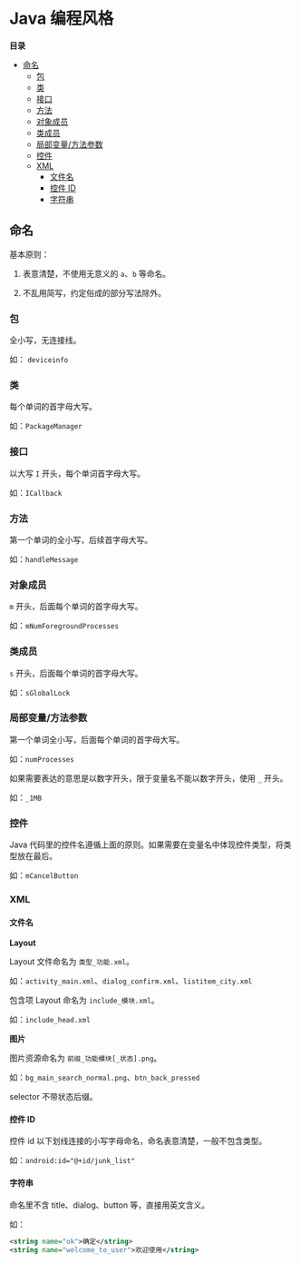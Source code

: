# Java 编程风格

**目录**

<!-- vim-markdown-toc GFM -->
* [命名](#命名)
	* [包](#包)
	* [类](#类)
	* [接口](#接口)
	* [方法](#方法)
	* [对象成员](#对象成员)
	* [类成员](#类成员)
	* [局部变量/方法参数](#局部变量方法参数)
	* [控件](#控件)
	* [XML](#xml)
		* [文件名](#文件名)
		* [控件 ID](#控件-id)
		* [字符串](#字符串)

<!-- vim-markdown-toc -->

## 命名

基本原则：

1. 表意清楚，不使用无意义的 `a`、`b` 等命名。

2. 不乱用简写，约定俗成的部分写法除外。

### 包

全小写，无连接线。

如： `deviceinfo`

### 类

每个单词的首字母大写。

如：`PackageManager`

### 接口

以大写 `I` 开头，每个单词首字母大写。

如：`ICallback`

### 方法

第一个单词的全小写，后续首字母大写。

如：`handleMessage`

### 对象成员

`m` 开头，后面每个单词的首字母大写。

如：`mNumForegroundProcesses`

### 类成员

`s` 开头，后面每个单词的首字母大写。

如：`sGlobalLock`

### 局部变量/方法参数

第一个单词全小写，后面每个单词的首字母大写。

如：`numProcesses`

如果需要表达的意思是以数字开头，限于变量名不能以数字开头，使用 `_` 开头。

如：`_1MB`

### 控件

Java 代码里的控件名遵循上面的原则。如果需要在变量名中体现控件类型，将类型放在最后。

如：`mCancelButton`

### XML

#### 文件名

**Layout**

Layout 文件命名为 `类型_功能.xml`。

如：`activity_main.xml`、`dialog_confirm.xml`、`listitem_city.xml`

包含项 Layout 命名为 `include_模块.xml`。

如：`include_head.xml`

**图片**

图片资源命名为 `前缀_功能模块[_状态].png`。

如：`bg_main_search_normal.png`、`btn_back_pressed`

selector 不带状态后缀。

#### 控件 ID

控件 id 以下划线连接的小写字母命名，命名表意清楚，一般不包含类型。

如：`android:id="@+id/junk_list"`

#### 字符串

命名里不含 title、dialog、button 等，直接用英文含义。

如：

```xml
<string name="ok">确定</string>
<string name="welcome_to_user">欢迎使用</string>
```
